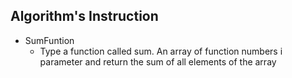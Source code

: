 ## Algorithm's Instruction

- SumFuntion
    - Type a function called sum. An array of function numbers
    i parameter and return the sum of all elements of the array
